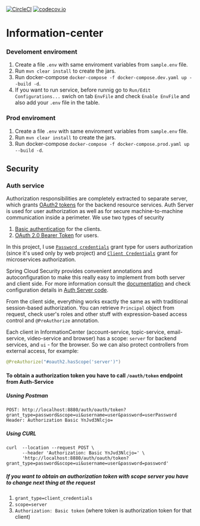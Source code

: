 [![CircleCI](https://circleci.com/gh/kolyaattila/information-center/tree/master.svg)](https://circleci.com/gh/kolyaattila/information-center/tree/master)
[![codecov.io](https://codecov.io/gh/kolyaattila/information-center/branch/master/graphs/badge.svg)](https://codecov.io/gh/kolyaattila/information-center/branch/master)

# Information-center

### Develoment enviroment

1. Create a file `.env` with same enviroment variables from `sample.env` file.
2. Run `mvn clear install` to create the jars.
3. Run docker-compose `docker-compose -f docker-compose.dev.yaml up --build -d`.
4. If you want to run service, before runnig go to `Run/Edit Configurations...` swich on tab `EnvFile` and check `Enable EnvFile` and also add your `.env` file in the table. 

### Prod enviroment

1. Create a file `.env` with same enviroment variables from `sample.env` file.
2. Run `mvn clear install` to create the jars.
3. Run docker-compose `docker-compose -f docker-compose.prod.yaml up --build -d`.


## Security

### Auth service
Authorization responsibilities are completely extracted to separate server, which grants [OAuth2 tokens](https://tools.ietf.org/html/rfc6749) for the backend resource services. Auth Server is used for user authorization as well as for secure machine-to-machine communication inside a perimeter.
We use two types of security

1. [Basic authentication](https://en.wikipedia.org/wiki/Basic_access_authentication) for the clients.
2. [OAuth 2.0 Bearer Token](https://www.oauth.com/oauth2-servers/access-tokens/) for users.


In this project, I use [`Password credentials`](https://tools.ietf.org/html/rfc6749#section-4.3) grant type for users authorization (since it's used only by web project) and [`Client Credentials`](https://tools.ietf.org/html/rfc6749#section-4.4) grant for microservices authorization.

Spring Cloud Security provides convenient annotations and autoconfiguration to make this really easy to implement from both server and client side. For more information consult the [documentation](http://cloud.spring.io/spring-cloud-security/spring-cloud-security.html) and check configuration details in [Auth Server code]().

From the client side, everything works exactly the same as with traditional session-based authorization. You can retrieve `Principal` object from request, check user's roles and other stuff with expression-based access control and `@PreAuthorize` annotation.

Each client in InformationCenter (account-service, topic-service, email-service, video-service and browser) has a scope: `server` for backend services, and `ui` - for the browser. So we can also protect controllers from external access, for example:

``` java
@PreAuthorize("#oauth2.hasScope('server')")
```

#### To obtain a authorization token you have to call `/oauth/token` endpoint from Auth-Service

##### Usning Postman
```
POST: http://localhost:8880/auth/oauth/token?grant_type=password&scope=ui&username=user&password=userPassword
Header: Authorization Basic YnJvd3Nlcjo=
```
##### Using CURL
```
curl  --location --request POST \
      --header 'Authorization: Basic YnJvd3Nlcjo=' \
      'http://localhost:8880/auth/oauth/token?grant_type=password&scope=ui&username=user&password=password'
```
##### If you want to obtain an authorization token with scope server you have to change next thing at the request

  1. `grant_type=client_credentials`
  2. `scope=server`
  3. `Authorization: Basic token` (where token is authorization token for that client)

